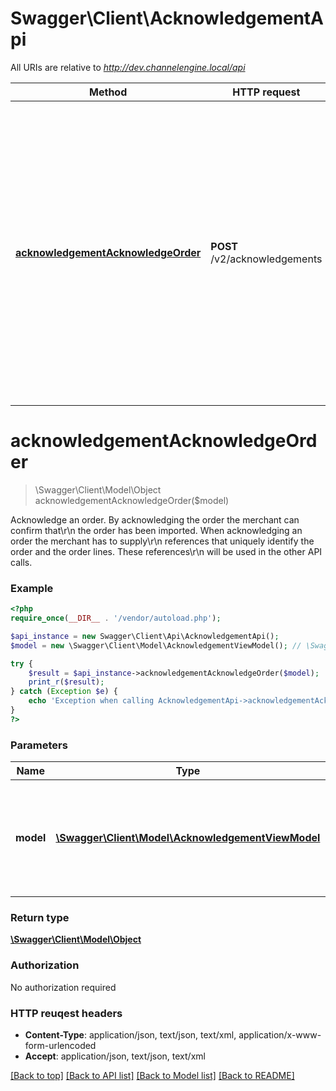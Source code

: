 # Swagger\Client\AcknowledgementApi

All URIs are relative to *http://dev.channelengine.local/api*

Method | HTTP request | Description
------------- | ------------- | -------------
[**acknowledgementAcknowledgeOrder**](AcknowledgementApi.md#acknowledgementAcknowledgeOrder) | **POST** /v2/acknowledgements | Acknowledge an order. By acknowledging the order the merchant can confirm that\r\n            the order has been imported. When acknowledging an order the merchant has to supply\r\n            references that uniquely identify the order and the order lines. These references\r\n            will be used in the other API calls.


# **acknowledgementAcknowledgeOrder**
> \Swagger\Client\Model\Object acknowledgementAcknowledgeOrder($model)

Acknowledge an order. By acknowledging the order the merchant can confirm that\r\n            the order has been imported. When acknowledging an order the merchant has to supply\r\n            references that uniquely identify the order and the order lines. These references\r\n            will be used in the other API calls.

### Example 
```php
<?php
require_once(__DIR__ . '/vendor/autoload.php');

$api_instance = new Swagger\Client\Api\AcknowledgementApi();
$model = new \Swagger\Client\Model\AcknowledgementViewModel(); // \Swagger\Client\Model\AcknowledgementViewModel | Relations between the id's returned by ChannelEngine and the references\r\n            which the merchant uses

try { 
    $result = $api_instance->acknowledgementAcknowledgeOrder($model);
    print_r($result);
} catch (Exception $e) {
    echo 'Exception when calling AcknowledgementApi->acknowledgementAcknowledgeOrder: ', $e->getMessage(), "\n";
}
?>
```

### Parameters

Name | Type | Description  | Notes
------------- | ------------- | ------------- | -------------
 **model** | [**\Swagger\Client\Model\AcknowledgementViewModel**](\Swagger\Client\Model\AcknowledgementViewModel.md)| Relations between the id&#39;s returned by ChannelEngine and the references\r\n            which the merchant uses | 

### Return type

[**\Swagger\Client\Model\Object**](Object.md)

### Authorization

No authorization required

### HTTP reuqest headers

 - **Content-Type**: application/json, text/json, text/xml, application/x-www-form-urlencoded
 - **Accept**: application/json, text/json, text/xml

[[Back to top]](#) [[Back to API list]](../README.md#documentation-for-api-endpoints) [[Back to Model list]](../README.md#documentation-for-models) [[Back to README]](../README.md)

